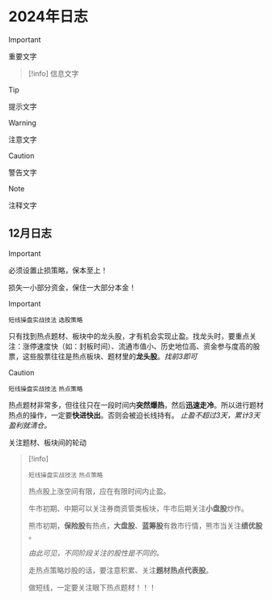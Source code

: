 # 2024年日志

> [!important]
> 重要文字

> [!info]
> 信息文字

> [!tip]
> 提示文字

> [!warning]
> 注意文字

> [!caution]
> 警告文字

> [!note]
> 注释文字

## 12月日志

> [!important]
>
> 必须设置止损策略，保本至上！
>
> 损失一小部分资金，保住一大部分本金！

> [!important]
>
> `短线操盘实战技法` `选股策略`
>
> 只有找到热点题材、板块中的龙头股，才有机会实现止盈。找龙头时，要重点关注：涨停速度快（如：封板时间）、流通市值小、历史地位高、资金参与度高的股票，这些股票往往是热点板块、题材里的**龙头股**。*找前3即可*

> [!caution]
>
> `短线操盘实战技法` `热点策略`
>
> 热点题材非常多，但往往只在一段时间内**突然爆热**，然后**迅速走冷**。所以进行题材热点的操作，一定要**快进快出**。否则会被迫长线持有。 *止盈不超过3天，累计3天盈利就清仓。*
>
> 关注题材、板块间的轮动

> [!info]
>
> `短线操盘实战技法` `热点策略`
>
> 热点股上涨空间有限，应在有限时间内止盈。
>
> 牛市初期、中期可以关注券商资管类板块，牛市后期关注**小盘股**炒作。
>
> 熊市初期，**保险股**有热点，**大盘股**、**蓝筹股**有救市行情，熊市当关注**绩优股** 。
>
> *由此可见，不同阶段关注的股性是不同的。*
>
> 走热点策略炒股的话，要注意积累、关注**题材热点代表股**。
>
> 做短线，一定要关注眼下热点题材！！！
>
> 

